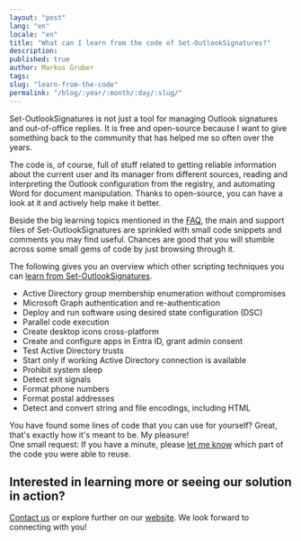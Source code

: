 ```yaml
---
layout: "post"
lang: "en"
locale: "en"
title: "What can I learn from the code of Set-OutlookSignatures?"
description:
published: true
author: Markus Gruber
tags: 
slug: "learn-from-the-code"
permalink: "/blog/:year/:month/:day/:slug/"
---
```

Set-OutlookSignatures is not just a tool for managing Outlook signatures and out-of-office replies. It is free and open-source because I want to give something back to the community that has helped me so often over the years.

The code is, of course, full of stuff related to getting reliable information about the current user and its manager from different sources, reading and interpreting the Outlook configuration from the registry, and automating Word for document manipulation. Thanks to open-source, you can have a look at it and actively help make it better.

Beside the big learning topics mentioned in the [FAQ](/faq/), the main and support files of Set-OutlookSignatures are sprinkled with small code snippets and comments you may find useful. Chances are good that you will stumble across some small gems of code by just browsing through it.

The following gives you an overview which other scripting techniques you can [learn from Set-OutlookSignatures](/faq/#44-what-can-i-learn-from-the-code-of-set-outlooksignatures).  
- Active Directory group membership enumeration without compromises
- Microsoft Graph authentication and re-authentication
- Deploy and run software using desired state configuration (DSC)
- Parallel code execution
- Create desktop icons cross-platform
- Create and configure apps in Entra ID, grant admin consent
- Test Active Directory trusts
- Start only if working Active Directory connection is available
- Prohibit system sleep
- Detect exit signals
- Format phone numbers
- Format postal addresses
- Detect and convert string and file encodings, including HTML

You have found some lines of code that you can use for yourself? Great, that's exactly how it's meant to be. My pleasure!<br>One small request: If you have a minute, please <a href="https://github.com/Set-OutlookSignatures/Set-OutlookSignatures/discussions?discussions\_q=">let me know</a> which part of the code you were able to reuse.

## Interested in learning more or seeing our solution in action?
[Contact us](/contact/) or explore further on our [website](/). We look forward to connecting with you!